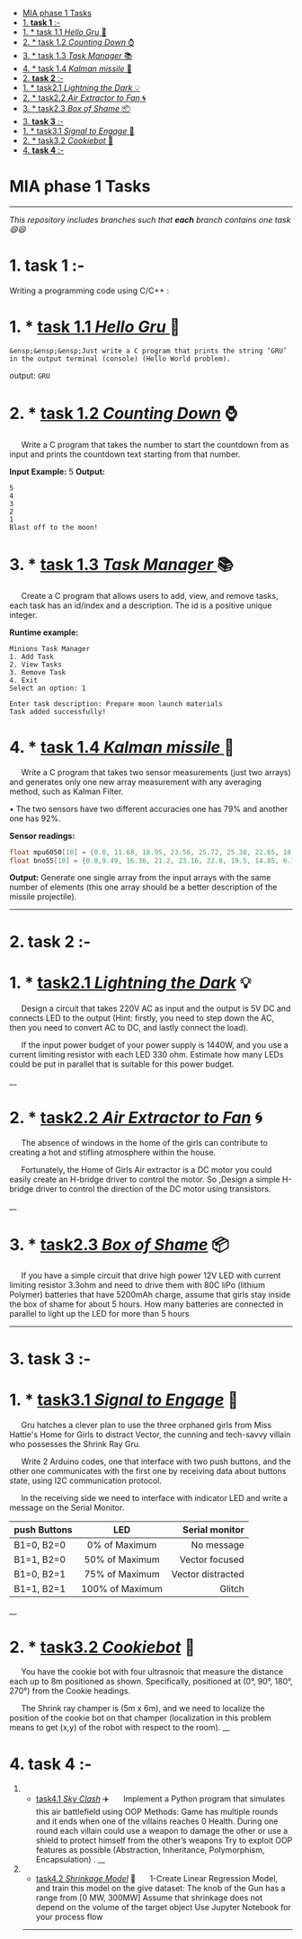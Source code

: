 - [MIA phase 1 Tasks](#mia-phase-1-tasks)
- [1. **task 1** :-](#1-task-1--)
- [1. \*  task 1.1 *Hello Gru* :wave:](#1---task-11-hello-gru-wave)
- [2. \*  task 1.2  *Counting Down* :watch:](#2---task-12--counting-down-watch)
- [3. \*  task 1.3 *Task Manager*  :books:](#3---task-13-task-manager--books)
- [4. \* task 1.4 *Kalman missile*  :rocket:](#4--task-14-kalman-missile--rocket)
- [2. **task 2** :-](#2-task-2--)
- [1. \* task2.1 *Lightning the Dark* :bulb:](#1--task21-lightning-the-dark-bulb)
- [2. \*  task2.2 *Air Extractor to Fan* :cyclone:](#2---task22-air-extractor-to-fan-cyclone)
- [3. \*  task2.3 *Box of Shame* :package:](#3---task23-box-of-shame-package)
- [3. **task 3** :-](#3-task-3--)
- [1. \*  task3.1 *Signal to Engage* :running:](#1---task31-signal-to-engage-running)
- [2. \*  task3.2 *Cookiebot* :cookie:](#2---task32-cookiebot-cookie)
- [4. **task 4** :-](#4-task-4--)

# MIA phase 1 Tasks
---

*This repository includes branches such that **each** branch contains one task  :smile::smile:*

# 1. **task 1** :- 
   Writing a programming code using C/C++ :

 # 1. * <ins> task 1.1 *Hello Gru* </ins>:wave:
    &ensp;&ensp;&ensp;Just write a C program that prints the string ‘GRU’ in the output terminal (console) (Hello World problem). 

output:
   ```GRU```

# 2. *  <ins>task 1.2  *Counting Down*</ins> :watch:
   &ensp;&ensp;&ensp;Write a C program that takes the number to start the
countdown from as input and prints the countdown text starting
from that number.

**Input Example:**
5
**Output:**
```
5
4
3
2
1
Blast off to the moon!
```

# 3. * <ins> task 1.3 *Task Manager* </ins> :books:
  &ensp;&ensp;&ensp;Create a C program that allows users to add, view, and
remove tasks, each task has an id/index and a description. The id
is a positive unique integer.

**Runtime example:**
 ```
 Minions Task Manager
1. Add Task
2. View Tasks
3. Remove Task
4. Exit
Select an option: 1

Enter task description: Prepare moon launch materials
Task added successfully!

  ```

# 4. * <ins>task 1.4 *Kalman missile* </ins> :rocket: 
   &ensp;&ensp;&ensp;Write a C program that takes two sensor measurements (just
two arrays) and generates only one new array measurement with
any averaging method, such as Kalman Filter.

• The two sensors have two different accuracies one has 79% and
another one has 92%.

 **Sensor readings:**
 ```C
 float mpu6050[10] = {0.0, 11.68, 18.95, 23.56, 25.72, 25.38, 22.65, 18.01, 10.14, -0.26};
float bno55[10] = {0.0,9.49, 16.36, 21.2, 23.16, 22.8, 19.5, 14.85, 6.79, -2.69};
 ```

 **Output:**
Generate one single array from the input arrays with the same
number of elements (this one array should be a better description
of the missile projectile).

----
# 2. **task 2** :-
# 1. * <ins>task2.1 *Lightning the Dark*</ins> :bulb:
   &ensp;&ensp;&ensp;Design a circuit that takes 220V AC as input and the output is 5V DC and connects LED to the output (Hint: firstly, you need to step down the AC, then you need to convert AC to DC, and lastly connect the
load).

   &ensp;&ensp;&ensp;If the input power budget of your power supply is 1440W, and you use a current limiting resistor with each LED 330 ohm. Estimate how many LEDs could be put in parallel that is suitable for this power budget.

__

 # 2. * <ins> task2.2 *Air Extractor to Fan*</ins> :cyclone:
 &ensp;&ensp;&ensp;The absence of windows in the home of the girls can contribute to creating a hot and stifling atmosphere within the house.

&ensp;&ensp;&ensp;Fortunately, the Home of Girls Air extractor is a DC motor you
could easily create an H-bridge driver to control the motor. So ,Design a simple H-bridge driver to control the direction of the DC
motor using transistors.

 __
# 3. * <ins> task2.3 *Box of Shame*</ins> :package:
  &ensp;&ensp;&ensp;If you have a simple circuit that drive high power 12V LED
with current limiting resistor 3.3ohm and need to drive
them with 80C liPo (lithium Polymer) batteries that have
5200mAh charge, assume that girls stay inside the box of
shame for about 5 hours. How many batteries are
connected in parallel to light up the LED for more than 5
hours

---

# 3. **task 3** :-
# 1. * <ins> task3.1 *Signal to Engage*</ins> :running:
  &ensp;&ensp;&ensp;Gru hatches a clever plan to use the three orphaned girls from Miss Hattie's Home for Girls to distract Vector, the cunning and
tech-savvy villain who possesses the Shrink Ray Gru.

  &ensp;&ensp;&ensp;Write 2 Arduino codes, one that interface with two push buttons, and the other one communicates with the first one by receiving data about buttons state, using I2C communication protocol.

  &ensp;&ensp;&ensp;In the receiving side we need to interface with indicator LED and write a message on the Serial Monitor.

  | push Buttons | LED | Serial monitor |
  |:---          |:---:|            ---:|
  |B1=0, B2=0 |0% of Maximum| No message|
  |B1=1, B2=0 |50% of Maximum |Vector focused|
  |B1=0, B2=1 |75% of Maximum |Vector distracted|
  |B1=1, B2=1 |100% of Maximum |Glitch|

  __
# 2. * <ins> task3.2 *Cookiebot*</ins> :cookie:
&ensp;&ensp;&ensp;You have the cookie bot with four ultrasnoic that measure the distance each up to 8m positioned as
shown. Specifically, positioned at (0°, 90°, 180°, 270°) from the Cookie headings.

 &ensp;&ensp;&ensp;The Shrink ray champer is (5m x 6m), and we need to localize the position of the cookie bot on that champer (localization in this problem means to get (x,y) of the robot with respect to the room).
 __

# 4. **task 4** :-
1. * <ins> task4.1 *Sky Clash*</ins> :airplane:
&ensp;&ensp;&ensp;Implement a Python program that simulates this air battlefield using OOP Methods:
 Game has multiple rounds and it ends when one of the villains
reaches 0 Health.
During one round each villain could use a weapon to damage
the other or use a shield to protect himself from the other’s
weapons
Try to exploit OOP features as possible (Abstraction,
Inheritance, Polymorphism, Encapsulation) .
__

2. * <ins> task4.2 *Shrinkage Model*</ins> :gun:
&ensp;&ensp;&ensp;1-Create Linear Regression Model, and train this model on the give dataset:
The knob of the Gun has a range from [0
MW, 300MW]
Assume that shrinkage does not depend
on the volume of the target object
  Use Jupyter Notebook for your process
flow
   
   ---




 


